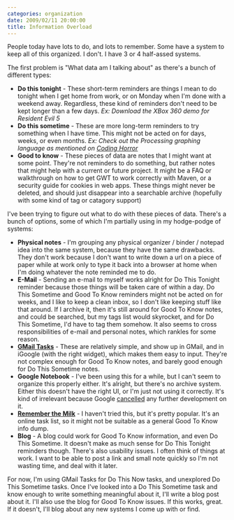 ```yaml
---
categories: organization
date: 2009/02/11 20:00:00
title: Information Overload
---
```

People today have lots to do, and lots to remember. Some have a system to keep all of this organized. I don't. I have 3 or 4 half-assed systems.

The first problem is "What data am I talking about" as there's a bunch of different types:

* **Do this tonight** - These short-term reminders are things I mean to do tonight when I get home from work, or on Monday when I'm done with a weekend away. Regardless, these kind of reminders don't need to be kept longer than a few days. *Ex: Download the XBox 360 demo for Resident Evil 5*
* **Do this sometime** - These are more long-term reminders to try something when I have time. This might not be acted on for days, weeks, or even months. *Ex: Check out the Processing graphing language as mentioned on [Coding Horror](http://www.codinghorror.com/blog/archives/000795.html)*
* **Good to know** - These pieces of data are notes that I might want at some point. They're not reminders to do something, but rather notes that might help with a current or future project. It might be a FAQ or walkthrough on how to get GWT to work correctly with Maven, or a security guide for cookies in web apps. These things might never be deleted, and should just disappear into a searchable archive (hopefully with some kind of tag or catagory support)

I've been trying to figure out what to do with these pieces of data. There's a bunch of options, some of which I'm partially using in my hodge-podge of systems:

* **Physical notes** - I'm grouping any physical organizer / binder / notepad idea into the same system, because they have the same drawbacks. They don't work because I don't want to write down a url on a piece of paper while at work only to type it back into a browser at home when I'm doing whatever the note reminded me to do.
* **E-Mail** - Sending an e-mail to myself works alright for Do This Tonight reminder because those things will be taken care of within a day. Do This Sometime and Good To Know reminders might not be acted on for weeks, and I like to keep a clean inbox, so I don't like keeping stuff like that around. If I archive it, then it's still around for Good To Know notes, and could be searched, but my tags list would skyrocket, and for Do This Sometime, I'd have to tag them somehow. It also seems to cross responsibilities of e-mail and personal notes, which rankles for some reason.
* **[GMail Tasks](http://gmailblog.blogspot.com/2008/12/new-in-labs-tasks.html)** - These are relatively simple, and show up in GMail, and in iGoogle (with the right widget), which makes them easy to input. They're not complex enough for Good To Know notes, and barely good enough for Do This Sometime notes.
* **Google Notebook** - I've been using this for a while, but I can't seem to organize this properly either. It's alright, but there's no archive system. Either this doesn't have the right UI, or I'm just not using it correctly. It's kind of irrelevant because Google [cancelled](http://googlenotebookblog.blogspot.com/2009/01/stopping-development-on-google-notebook.html) any further development on it.
* **[Remember the Milk](http://www.rememberthemilk.com/)** - I haven't tried this, but it's pretty popular. It's an online task list, so it might not be suitable as a general Good To Know info dump.
* **Blog** - A blog could work for Good To Know information, and even Do This Sometime. It doesn't make as much sense for Do This Tonight reminders though.
There's also usability issues. I often think of things at work. I want to be able to post a link and small note quickly so I'm not wasting time, and deal with it later.

For now, I'm using GMail Tasks for Do This Now tasks, and unexplored Do This Sometime tasks. Once I've looked into a Do This Sometime task and know enough to write something meaningful about it, I'll write a blog post about it. I'll also use the blog for Good To Know issues. If this works, great. If it doesn't, I'll blog about any new systems I come up with or find.

